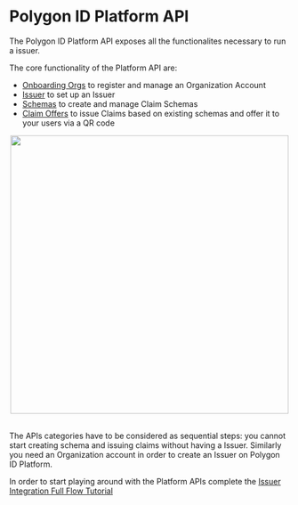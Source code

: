 # Polygon ID Platform API

The Polygon ID Platform API exposes all the functionalites necessary to run a issuer.

The core functionality of the Platform API are:

- [Onboarding Orgs](./onboarding-orgs/apis.md) to register and manage an Organization Account
- [Issuer](./issuer/apis.md) to set up an Issuer
- [Schemas](./schemas/apis.md) to create and manage Claim Schemas
- [Claim Offers](./offers/apis.md) to issue Claims based on existing schemas and offer it to your users via a QR code

<div align="center">
<img src="../../../imgs/platform-api-1.png" width="500" align="center" />
</div>
<br>

The APIs categories have to be considered as sequential steps: you cannot start creating schema and issuing claims without having a Issuer. Similarly you need an Organization account in order to create an Issuer on Polygon ID Platform. 

In order to start playing around with the Platform APIs complete the [Issuer Integration Full Flow Tutorial](./flow-tutorial/happy-path.md)